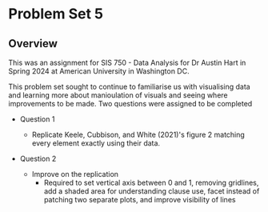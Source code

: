 # Problem Set 5

## Overview

This was an assignment for SIS 750 - Data Analysis for Dr Austin Hart in Spring 2024 at American University in Washington DC.

This problem set sought to continue to familiarise us with visualising data and learning more about manioulation of visuals and seeing where improvements to be made. Two questions were assigned to be completed

- Question 1
  - Replicate Keele, Cubbison, and White (2021)'s figure 2 matching every element exactly using their data. 
  
- Question 2
  - Improve on the replication
    - Required to set vertical axis between 0 and 1, removing gridlines, add a shaded area for understanding clause use, facet instead of patching two separate plots, and improve visibility of lines